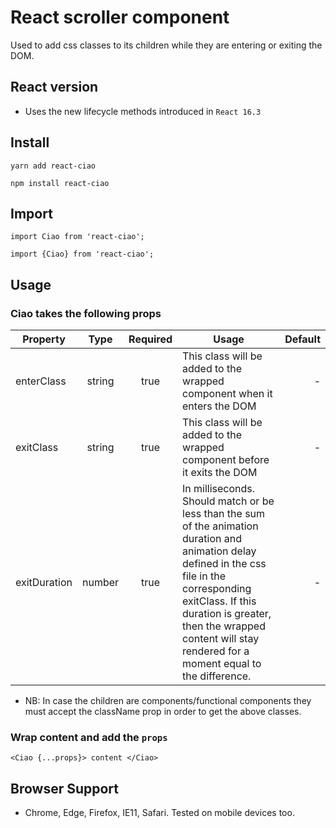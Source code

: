 # React scroller component

Used to add css classes to its children while they are entering or exiting the DOM.

## React version

- Uses the new lifecycle methods introduced in `React 16.3`

## Install

```
yarn add react-ciao
```

```
npm install react-ciao
```

## Import

```
import Ciao from 'react-ciao';
```

```
import {Ciao} from 'react-ciao';
```

## Usage

### Ciao takes the following props

| Property     |  Type  | Required | Usage                                                                                                                                                                                                                                                                      | Default |
| ------------ | :----: | :------: | -------------------------------------------------------------------------------------------------------------------------------------------------------------------------------------------------------------------------------------------------------------------------- | ------: |
| enterClass   | string |   true   | This class will be added to the wrapped component when it enters the DOM                                                                                                                                                                                                   |       - |
| exitClass    | string |   true   | This class will be added to the wrapped component before it exits the DOM                                                                                                                                                                                                  |       - |
| exitDuration | number |   true   | In milliseconds. Should match or be less than the sum of the animation duration and animation delay defined in the css file in the corresponding exitClass. If this duration is greater, then the wrapped content will stay rendered for a moment equal to the difference. |       - |

- NB: In case the children are components/functional components they must accept the className prop in order to get the above classes.

### Wrap content and add the `props`

```
<Ciao {...props}> content </Ciao>
```

## Browser Support

- Chrome, Edge, Firefox, IE11, Safari. Tested on mobile devices too.
